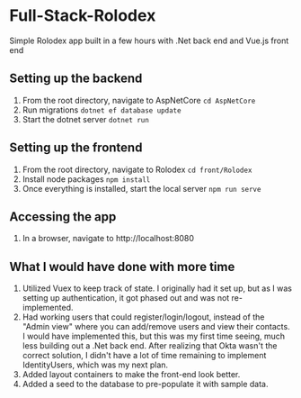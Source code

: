 # Full-Stack-Rolodex
Simple Rolodex app built in a few hours with .Net back end and Vue.js front end

## Setting up the backend
1) From the root directory, navigate to AspNetCore `cd AspNetCore` 
2) Run migrations `dotnet ef database update`
2) Start the dotnet server `dotnet run`

## Setting up the frontend
1) From the root directory, navigate to Rolodex `cd front/Rolodex`
2) Install node packages `npm install`
3) Once everything is installed, start the local server `npm run serve`

## Accessing the app
1) In a browser, navigate to http://localhost:8080


## What I would have done with more time
1) Utilized Vuex to keep track of state.  I originally had it set up, but as I was setting up authentication, it got phased out and was not re-implemented.
2) Had working users that could register/login/logout, instead of the "Admin view" where you can add/remove users and view their contacts.  I would have implemented this, but this was my first time seeing, much less building out a .Net back end.  After realizing that Okta wasn't the correct solution, I didn't have a lot of time remaining to implement IdentityUsers, which was my next plan.
3) Added layout containers to make the front-end look better.
4) Added a seed to the database to pre-populate it with sample data.
